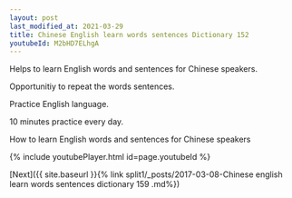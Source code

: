 ```yaml
---
layout: post
last_modified_at: 2021-03-29
title: Chinese English learn words sentences Dictionary 152 
youtubeId: M2bHD7ELhgA
---
```

 
 
Helps to learn English words and sentences for Chinese speakers.

Opportunitiy to repeat the words sentences. 

Practice English language. 
 
10 minutes practice every day. 
 
How to learn English words and sentences for Chinese speakers 
 
{% include youtubePlayer.html id=page.youtubeId %}
 
 
[Next]({{ site.baseurl }}{% link  split1/_posts/2017-03-08-Chinese english learn words sentences dictionary 159 .md%})
 
